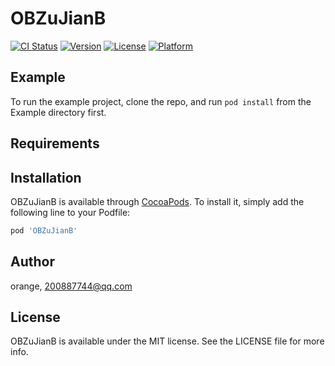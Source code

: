 # OBZuJianB

[![CI Status](https://img.shields.io/travis/orange/OBZuJianB.svg?style=flat)](https://travis-ci.org/orange/OBZuJianB)
[![Version](https://img.shields.io/cocoapods/v/OBZuJianB.svg?style=flat)](https://cocoapods.org/pods/OBZuJianB)
[![License](https://img.shields.io/cocoapods/l/OBZuJianB.svg?style=flat)](https://cocoapods.org/pods/OBZuJianB)
[![Platform](https://img.shields.io/cocoapods/p/OBZuJianB.svg?style=flat)](https://cocoapods.org/pods/OBZuJianB)

## Example

To run the example project, clone the repo, and run `pod install` from the Example directory first.

## Requirements

## Installation

OBZuJianB is available through [CocoaPods](https://cocoapods.org). To install
it, simply add the following line to your Podfile:

```ruby
pod 'OBZuJianB'
```

## Author

orange, 200887744@qq.com

## License

OBZuJianB is available under the MIT license. See the LICENSE file for more info.
